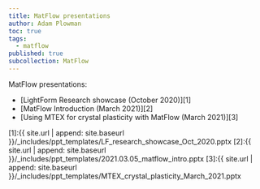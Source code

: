 ```yaml
---
title: MatFlow presentations
author: Adam Plowman
toc: true
tags:
  - matflow
published: true
subcollection: MatFlow
---
```


MatFlow presentations:

- [LightForm Research showcase (October 2020)][1]
- [MatFlow Introduction (March 2021)][2]
- [Using MTEX for crystal plasticity with MatFlow (March 2021)][3]

[1]:{{ site.url | append: site.baseurl }}/_includes/ppt_templates/LF_research_showcase_Oct_2020.pptx
[2]:{{ site.url | append: site.baseurl }}/_includes/ppt_templates/2021.03.05_matflow_intro.pptx
[3]:{{ site.url | append: site.baseurl }}/_includes/ppt_templates/MTEX_crystal_plasticity_March_2021.pptx

